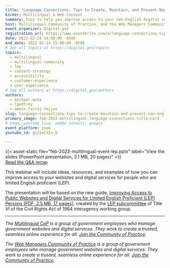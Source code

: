 ```yaml
---
title: "Language Connections: Tips to Create, Maintain, and Present Non-English Digital Content"
kicker: Multilingual & Web Content
summary: Tips to help you improve access to your non-English digital content.
host: Multilingual Community of Practice, and the Web Managers Community of Practice
event_organizer: Digital.gov
registration_url: https://www.eventbrite.com/e/language-connections-tips-to-create-maintain-present-non-english-content-tickets-266324191827
date: 2022-02-24 14:00:00 -0500
end_date: 2022-02-24 15:00:00 -0500
# See all topics at https://digital.gov/topics
topics:
  - multilingual
  - multilingual-community
  - lep
  - content-strategy
  - accessibility
  - customer-experience
  - user-experience
# See all authors at https://digital.gov/authors
authors:
  - michael-mule
  - lgodfrey
  - ammie-farraj-feijoo
slug: language-connections-tips-to-create-maintain-and-present-non-english-digital-content
primary_image: feb-2022-multilingual-language-connections-title-card
# zoom, youtube_live, adobe_connect, google
event_platform: zoom
youtube_id: goZjeCXIx_Q

---
```


{{< asset-static file="feb-2022-multilingual-event-lep.pptx" label="View the slides (PowerPoint presentation, 3.1 MB, 20 pages)" >}}
<br />
[Read the Q&A recap](https://digital.gov/2022/05/23/10-tips-to-create-maintain-and-present-non-english-digital-content-a-qa-with-michael-mule/)

This webinar will include ideas, resources, and examples of how you can improve access to your websites and digital services for people who are limited English proficient (LEP).

The presentation will be based on the new guide, [Improving Access to Public Websites and Digital Services for Limited English Proficient (LEP) Persons (PDF, 2.5 MB, 17 pages)](https://www.lep.gov/sites/lep/files/media/document/2021-12/2021_12_07_Website_Language_Access_Guide_508.pdf), created by the [LEP subcommittee](https://www.lep.gov/) of Title VI of the Civil Rights Act of 1964 interagency working group.

---

_The [Multilingual CoP](https://digital.gov/communities/multilingual/) is a group of government employees who manage government websites and digital services. They work to create a trusted, seamless online experience for all. [Join the Community of Practice](https://digital.gov/communities/multilingual/)._

_The [Web Managers Community of Practice](https://digital.gov/communities/web-content-managers/) is a group of government employees who manage government websites and digital services. They work to create a trusted, seamless online experience for all. [Join the Community of Practice](https://digital.gov/communities/web-content-managers/)._
